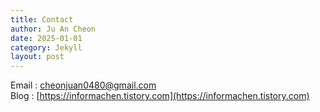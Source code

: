 ```yaml
---
title: Contact
author: Ju An Cheon 
date: 2025-01-01
category: Jekyll
layout: post
---
```


Email : cheonjuan0480@gmail.com   
Blog : [https://informachen.tistory.com](https://informachen.tistory.com)
